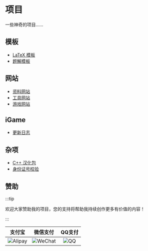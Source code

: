 # 项目

一些神奇的项目……

## 模板

- [LaTeX 模板](模板/LaTeX模板)
- [题解模板](模板/题解模板)

## 网站

- [资料网站](网站/资料网站)
- [工具网站](网站/工具网站)
- [游戏网站](网站/游戏网站)

## iGame

- [更新日志](iGame/更新日志)

## 杂项

- [C++ 汉化包](杂项/C++汉化包)
- [身份证号校验](杂项/身份证号校验)

## 赞助

:::tip

欢迎大家赞助我的项目，您的支持将帮助我持续创作更多有价值的内容！

:::

|               支付宝               |              微信支付              |           QQ支付           |
| :--------------------------------: | :--------------------------------: | :------------------------: |
| ![Alipay](/img/QR-code/Alipay.png) | ![WeChat](/img/QR-code/WeChat.png) | ![QQ](/img/QR-code/QQ.png) |

